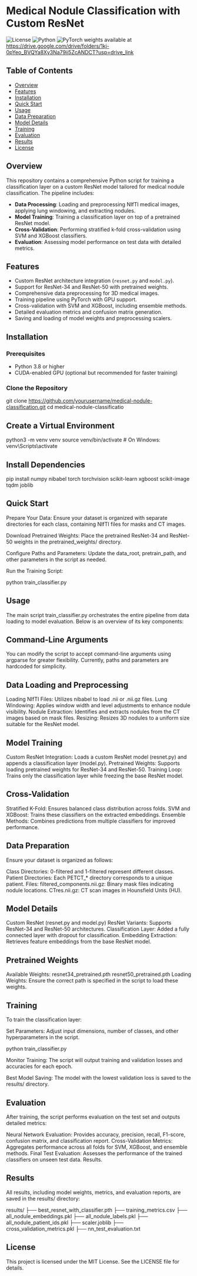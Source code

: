 # Medical Nodule Classification with Custom ResNet

![License](https://img.shields.io/badge/license-MIT-blue.svg)
![Python](https://img.shields.io/badge/Python-3.8+-blue.svg)
![PyTorch](https://img.shields.io/badge/PyTorch-1.7.1+-orange.svg)
weights available at https://drive.google.com/drive/folders/1kj-0pYeo_BVQYa8Xy3Na79ii5ZcANDCT?usp=drive_link
## Table of Contents

- [Overview](#overview)
- [Features](#features)
- [Installation](#installation)
- [Quick Start](#quick-start)
- [Usage](#usage)
- [Data Preparation](#data-preparation)
- [Model Details](#model-details)
- [Training](#training)
- [Evaluation](#evaluation)
- [Results](#results)
- [License](#license)

## Overview

This repository contains a comprehensive Python script for training a classification layer on a custom ResNet model tailored for medical nodule classification. The pipeline includes:

- **Data Processing**: Loading and preprocessing NIfTI medical images, applying lung windowing, and extracting nodules.
- **Model Training**: Training a classification layer on top of a pretrained ResNet model.
- **Cross-Validation**: Performing stratified k-fold cross-validation using SVM and XGBoost classifiers.
- **Evaluation**: Assessing model performance on test data with detailed metrics.

## Features

- Custom ResNet architecture integration (`resnet.py` and `model.py`).
- Support for ResNet-34 and ResNet-50 with pretrained weights.
- Comprehensive data preprocessing for 3D medical images.
- Training pipeline using PyTorch with GPU support.
- Cross-validation with SVM and XGBoost, including ensemble methods.
- Detailed evaluation metrics and confusion matrix generation.
- Saving and loading of model weights and preprocessing scalers.

## Installation

### Prerequisites

- Python 3.8 or higher
- CUDA-enabled GPU (optional but recommended for faster training)

### Clone the Repository

git clone https://github.com/yourusername/medical-nodule-classification.git
cd medical-nodule-classificatio

## Create a Virtual Environment

python3 -m venv venv
source venv/bin/activate  # On Windows: venv\Scripts\activate

## Install Dependencies

pip install numpy nibabel torch torchvision scikit-learn xgboost scikit-image tqdm joblib

## Quick Start

Prepare Your Data: Ensure your dataset is organized with separate directories for each class, containing NIfTI files for masks and CT images.

Download Pretrained Weights: Place the pretrained ResNet-34 and ResNet-50 weights in the pretrained_weights/ directory.

Configure Paths and Parameters: Update the data_root, pretrain_path, and other parameters in the script as needed.

Run the Training Script:

python train_classifier.py

## Usage
The main script train_classifier.py orchestrates the entire pipeline from data loading to model evaluation. Below is an overview of its key components:

## Command-Line Arguments
You can modify the script to accept command-line arguments using argparse for greater flexibility. Currently, paths and parameters are hardcoded for simplicity.

## Data Loading and Preprocessing

Loading NIfTI Files: Utilizes nibabel to load .nii or .nii.gz files.
Lung Windowing: Applies window width and level adjustments to enhance nodule visibility.
Nodule Extraction: Identifies and extracts nodules from the CT images based on mask files.
Resizing: Resizes 3D nodules to a uniform size suitable for the ResNet model.

## Model Training

Custom ResNet Integration: Loads a custom ResNet model (resnet.py) and appends a classification layer (model.py).
Pretrained Weights: Supports loading pretrained weights for ResNet-34 and ResNet-50.
Training Loop: Trains only the classification layer while freezing the base ResNet model.

## Cross-Validation

Stratified K-Fold: Ensures balanced class distribution across folds.
SVM and XGBoost: Trains these classifiers on the extracted embeddings.
Ensemble Methods: Combines predictions from multiple classifiers for improved performance.


## Data Preparation
Ensure your dataset is organized as follows:

Class Directories: 0-filtered and 1-filtered represent different classes.
Patient Directories: Each PETCT_* directory corresponds to a unique patient.
Files:
filtered_components.nii.gz: Binary mask files indicating nodule locations.
CTres.nii.gz: CT scan images in Hounsfield Units (HU).


## Model Details

Custom ResNet (resnet.py and model.py)
ResNet Variants: Supports ResNet-34 and ResNet-50 architectures.
Classification Layer: Added a fully connected layer with dropout for classification.
Embedding Extraction: Retrieves feature embeddings from the base ResNet model.

## Pretrained Weights

Available Weights:
resnet34_pretrained.pth
resnet50_pretrained.pth
Loading Weights: Ensure the correct path is specified in the script to load these weights.

## Training
To train the classification layer:

Set Parameters: Adjust input dimensions, number of classes, and other hyperparameters in the script.

python train_classifier.py

Monitor Training: The script will output training and validation losses and accuracies for each epoch.

Best Model Saving: The model with the lowest validation loss is saved to the results/ directory.


## Evaluation

After training, the script performs evaluation on the test set and outputs detailed metrics:

Neural Network Evaluation: Provides accuracy, precision, recall, F1-score, confusion matrix, and classification report.
Cross-Validation Metrics: Aggregates performance across all folds for SVM, XGBoost, and ensemble methods.
Final Test Evaluation: Assesses the performance of the trained classifiers on unseen test data.
Results.

## Results 

All results, including model weights, metrics, and evaluation reports, are saved in the results/ directory:

results/
├── best_resnet_with_classifier.pth
├── training_metrics.csv
├── all_nodule_embeddings.pkl
├── all_nodule_labels.pkl
├── all_nodule_patient_ids.pkl
├── scaler.joblib
├── cross_validation_metrics.pkl
├── nn_test_evaluation.txt



## License
This project is licensed under the MIT License. See the LICENSE file for details.
